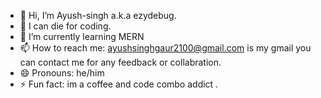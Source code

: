 - 👋 Hi, I’m Ayush-singh a.k.a ezydebug.
- 👀 I can die for coding.
- 🌱 I’m currently learning MERN
- 📫 How to reach me: ayushsinghgaur2100@gmail.com is my gmail you can contact me for any feedback or collabration.
- 😄 Pronouns: he/him
- ⚡ Fun fact: im a coffee and code combo addict .

<!---
Ayush-singh141/Ayush-singh141 is a ✨ special ✨ repository because its `README.md` (this file) appears on your GitHub profile.
You can click the Preview link to take a look at your changes.
--->
